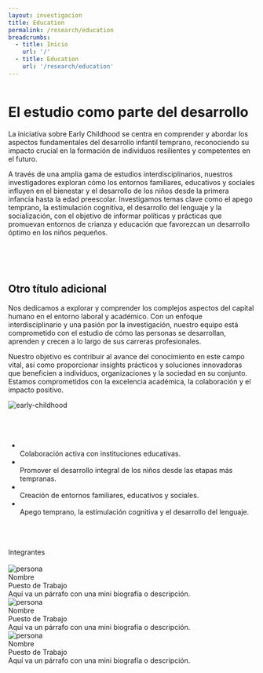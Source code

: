 ```yaml
---
layout: investigacion
title: Education
permalink: /research/education
breadcrumbs:
  - title: Inicio
    url: '/'
  - title: Education
    url: '/research/education'
---
```


<body>
<div class="contenedor">
  <div class="column">
    <h1>
    El estudio como parte del desarrollo
    </h1>
    <!-- Párrafo principal -->
    <p>
    La iniciativa sobre Early Childhood se centra en comprender y abordar los aspectos fundamentales del desarrollo infantil temprano, reconociendo su impacto crucial en la formación de individuos resilientes y competentes en el futuro. 
    </p>
    <!-- Segundo párrafo -->
    <p>
    A través de una amplia gama de estudios interdisciplinarios, nuestros investigadores exploran cómo los entornos familiares, educativos y sociales influyen en el bienestar y el desarrollo de los niños desde la primera infancia hasta la edad preescolar. Investigamos temas clave como el apego temprano, la estimulación cognitiva, el desarrollo del lenguaje y la socialización, con el objetivo de informar políticas y prácticas que promuevan entornos de crianza y educación que favorezcan un desarrollo óptimo en los niños pequeños.
    </p>
    <br>
    <br>
    <br>
    <h2>
      Otro título adicional
    </h2>
    <p>
    Nos dedicamos a explorar y comprender los complejos aspectos del capital humano en el entorno laboral y académico. Con un enfoque interdisciplinario y una pasión por la investigación, nuestro equipo está comprometido con el estudio de cómo las personas se desarrollan, aprenden y crecen a lo largo de sus carreras profesionales. 
    </p>
    <p>
    Nuestro objetivo es contribuir al avance del conocimiento en este campo vital, así como proporcionar insights prácticos y soluciones innovadoras que beneficien a individuos, organizaciones y la sociedad en su conjunto. Estamos comprometidos con la excelencia académica, la colaboración y el impacto positivo.
    </p>
  </div>
  <div class="column">
    <img src="{{ '/assets/images/education.jpg' | prepend: site.baseurl }}" alt="early-childhood" class="img-responsive">
    <br>
    <br>
    <br>
    <br>
    <ul class="lista-especial">
      <li>
        <br>
        Colaboración activa con instituciones educativas.
      </li>
      <li>
        <br>
        Promover el desarrollo integral de los niños desde las etapas más tempranas.
      </li>
      <li>
        <br>
        Creación de entornos familiares, educativos y sociales.
      </li>
      <li>
        <br>
        Apego temprano, la estimulación cognitiva y el desarrollo del lenguaje.
      </li>
      <br>
    </ul>
  </div>
</div>
  <br>
  <br>
  <div class="center-title">
    Integrantes
  </div>
  <br>
<div class="img-text-cards content">
      <div class="img-text-card">
        <div class="contenedor-foto">
          <img src="{{ '/assets/images/persona1.jpg' | prepend: site.baseurl }}" alt="persona" class="img-responsive">
        </div>
        <div class="contenedor-texto">
          <div class="titulo">Nombre</div>
          <div class="subtitulo">Puesto de Trabajo</div>
          <div class="biografia">Aquí va un párrafo con una mini biografía o descripción.</div>
        </div>
      </div>
      <div class="img-text-card">
        <div class="contenedor-foto">
          <img src="{{ '/assets/images/persona2.jpg' | prepend: site.baseurl }}" alt="persona" class="img-responsive">
        </div>
        <div class="contenedor-texto">
          <div class="titulo">Nombre</div>
          <div class="subtitulo">Puesto de Trabajo</div>
          <div class="biografia">Aquí va un párrafo con una mini biografía o descripción.</div>
        </div>
      </div>
      <div class="img-text-card">
        <div class="contenedor-foto">
          <img src="{{ '/assets/images/persona3.jpg' | prepend: site.baseurl }}" alt="persona" class="img-responsive">
        </div>
        <div class="contenedor-texto">
          <div class="titulo">Nombre</div>
          <div class="subtitulo">Puesto de Trabajo</div>
          <div class="biografia">Aquí va un párrafo con una mini biografía o descripción.</div>
        </div>
      </div>
    </div>
    <br>
    <br>
    <br>
</body>
